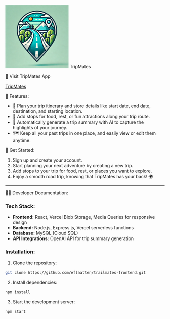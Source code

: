 <img src="./src/assets/TrailMates(bg).png" alt="TrailMates Logo" width="200"/> TripMates

🚗 Visit TripMates App

[TripMates](https://trailmates-frontend.vercel.app)

🌟 Features:
- 📝 Plan your trip itinerary and store details like start date, end date, destination, and starting location.
- 🍔 Add stops for food, rest, or fun attractions along your trip route.
- 💬 Automatically generate a trip summary with AI to capture the highlights of your journey.
- 🗺️ Keep all your past trips in one place, and easily view or edit them anytime.

🚀 Get Started:
1. Sign up and create your account.
2. Start planning your next adventure by creating a new trip.
3. Add stops to your trip for food, rest, or places you want to explore.
4. Enjoy a smooth road trip, knowing that TripMates has your back! 🌍

---

👨‍💻 Developer Documentation:

### Tech Stack:
- **Frontend:** React, Vercel Blob Storage, Media Queries for responsive design
- **Backend:** Node.js, Express.js, Vercel serverless functions
- **Database:** MySQL (Cloud SQL)
- **API Integrations:** OpenAI API for trip summary generation

### Installation:
1. Clone the repository:
  ```bash
  git clone https://github.com/eflaatten/trailmates-frontend.git
  ```
2. Install dependencies:
  ```bash
  npm install
  ```
3. Start the development server:
  ```bash
  npm start
  ```